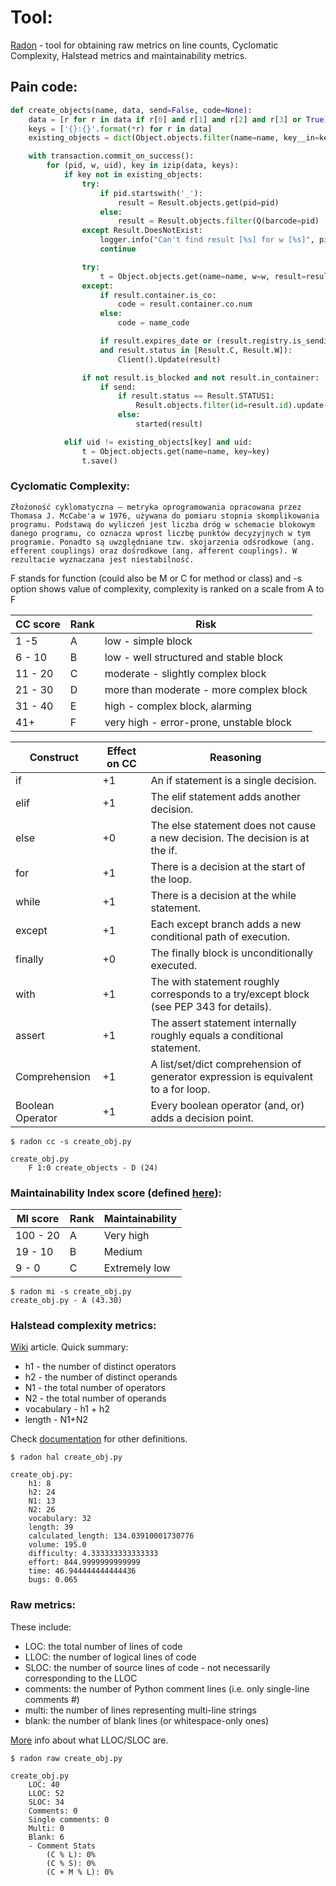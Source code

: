 # Tool:

[Radon](https://radon.readthedocs.io/en/latest/index.html) - tool for obtaining raw metrics on line counts, Cyclomatic Complexity, Halstead metrics and maintainability metrics.
## Pain code:
```python
def create_objects(name, data, send=False, code=None):
    data = [r for r in data if r[0] and r[1] and r[2] and r[3] or True]                               ||+6
    keys = ['{}:{}'.format(*r) for r in data]                                                         ||+1
    existing_objects = dict(Object.objects.filter(name=name, key__in=keys).values_list('key', 'uid')) ||

    with transaction.commit_on_success():                                                             ||+1
        for (pid, w, uid), key in izip(data, keys):                                                   ||+1
            if key not in existing_objects:                                                           ||+1
                try:                                                                                  ||+0
                    if pid.startswith('_'):                                                           ||+1
                        result = Result.objects.get(pid=pid)                                          ||
                    else:                                                                             ||+0
                        result = Result.objects.filter(Q(barcode=pid) | Q(oid=pid)).latest('created') ||
                except Result.DoesNotExist:                                                           ||+1
                    logger.info("Can't find result [%s] for w [%s]", pid, w)                          ||
                    continue                                                                          ||

                try:                                                                                  ||+0
                    t = Object.objects.get(name=name, w=w, result=result)                             ||
                except:                                                                               ||+1
                    if result.container.is_co:                                                        ||+1
                        code = result.container.co.num                                                ||
                    else:                                                                             ||+0
                        code = name_code                                                              ||

                    if result.expires_date or (result.registry.is_sending 
                    and result.status in [Result.C, Result.W]):                                       ||+3
                        Client().Update(result)

                if not result.is_blocked and not result.in_container:                                 ||+2
                    if send:                                                                          ||+1
                        if result.status == Result.STATUS1:                                           ||+1
                            Result.objects.filter(id=result.id).update(status=Result.STATUS2,       on_way_back_date=datetime.now())
                        else:                                                                         ||+0
                            started(result)

            elif uid != existing_objects[key] and uid:                                                ||+2
                t = Object.objects.get(name=name, key=key)
                t.save()
```

### Cyclomatic Complexity:

```
Złożoność cyklomatyczna – metryka oprogramowania opracowana przez Thomasa J. McCabe'a w 1976, używana do pomiaru stopnia skomplikowania programu. Podstawą do wyliczeń jest liczba dróg w schemacie blokowym danego programu, co oznacza wprost liczbę punktów decyzyjnych w tym programie. Ponadto są uwzględniane tzw. skojarzenia odśrodkowe (ang. efferent couplings) oraz dośrodkowe (ang. afferent couplings). W rezultacie wyznaczana jest niestabilność.
```
F stands for function (could also be M or C for method or class) and -s option shows value of complexity, complexity is ranked on a scale from A to F


| CC score | Rank | Risk |
|---------|-------|-----------------|
|1 -5 |	  A   | low - simple block       |
|6 - 10  |	  B   |	 	low - well structured and stable block          |
|11 - 20   |	  C   |	 	moderate - slightly complex block   |
| 21 - 30 | D | more than moderate - more complex block |
| 31 - 40 | E | high - complex block, alarming |
|41+ | F |  	very high - error-prone, unstable block |

Construct |	Effect on CC |	Reasoning
---------|--------------|----------------
if |	+1 	|An if statement is a single decision.
elif |	+1 	|The elif statement adds another decision.
else |	+0 	|The else statement does not cause a new decision. The decision is at the if.
for |	+1 |	There is a decision at the start of the loop.
while |	+1 | 	There is a decision at the while statement.
except |	+1 	| Each except branch adds a new conditional path of execution.
finally |	+0 |	The finally block is unconditionally executed.
with 	| +1 |	The with statement roughly corresponds to a try/except block (see PEP 343 for details).
assert |	+1 |	The assert statement internally roughly equals a conditional statement.
Comprehension |	+1 |	A list/set/dict comprehension of generator expression is equivalent to a for loop.
Boolean Operator |	+1 |	Every boolean operator (and, or) adds a decision point.

```
$ radon cc -s create_obj.py 

create_obj.py
    F 1:0 create_objects - D (24)
```

### Maintainability Index score (defined [here](https://radon.readthedocs.io/en/latest/intro.html#maintainability-index)):

| MI score | Rank | Maintainability |
|---------|-------|-----------------|
|100 - 20 |	  A   | Very high       |
|19 - 10  |	  B   |	Medium          |
|9 - 0    |	  C   |	Extremely low   |

```
$ radon mi -s create_obj.py 
create_obj.py - A (43.30)
```
### Halstead complexity metrics:
[Wiki](https://en.wikipedia.org/wiki/Halstead_complexity_measures) article.
Quick summary:
+ h1 - the number of distinct operators
+ h2 - the number of distinct operands
+ N1 - the total number of operators
+ N2 - the total number of operands
+ vocabulary - h1 + h2
+ length - N1+N2

Check [documentation](https://radon.readthedocs.io/en/latest/intro.html#halstead-metrics) for other definitions.

```
$ radon hal create_obj.py 

create_obj.py:
    h1: 8
    h2: 24
    N1: 13
    N2: 26
    vocabulary: 32
    length: 39
    calculated_length: 134.03910001730776
    volume: 195.0
    difficulty: 4.333333333333333
    effort: 844.9999999999999
    time: 46.944444444444436
    bugs: 0.065

```

### Raw metrics:
These include:  
+ LOC: the total number of lines of code
+ LLOC: the number of logical lines of code
+ SLOC: the number of source lines of code - not necessarily corresponding to the LLOC
+ comments: the number of Python comment lines (i.e. only single-line comments #)
+ multi: the number of lines representing multi-line strings
+ blank: the number of blank lines (or whitespace-only ones)

[More](https://en.wikipedia.org/wiki/Source_lines_of_code) info about what LLOC/SLOC are.

```
$ radon raw create_obj.py 

create_obj.py
    LOC: 40
    LLOC: 52
    SLOC: 34
    Comments: 0
    Single comments: 0
    Multi: 0
    Blank: 6
    - Comment Stats
        (C % L): 0%
        (C % S): 0%
        (C + M % L): 0%

```
